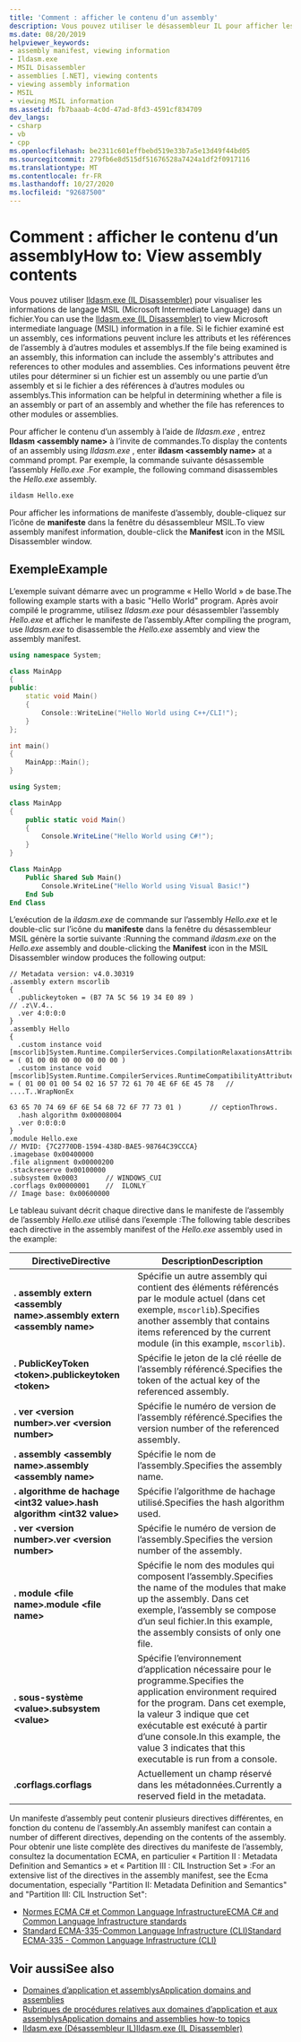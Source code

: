 ```yaml
---
title: 'Comment : afficher le contenu d’un assembly'
description: Vous pouvez utiliser le désassembleur IL pour afficher les attributs et les références d’un assembly à d’autres modules et assemblys.
ms.date: 08/20/2019
helpviewer_keywords:
- assembly manifest, viewing information
- Ildasm.exe
- MSIL Disassembler
- assemblies [.NET], viewing contents
- viewing assembly information
- MSIL
- viewing MSIL information
ms.assetid: fb7baaab-4c0d-47ad-8fd3-4591cf834709
dev_langs:
- csharp
- vb
- cpp
ms.openlocfilehash: be2311c601effbebd519e33b7a5e13d49f44bd05
ms.sourcegitcommit: 279fb6e8d515df51676528a7424a1df2f0917116
ms.translationtype: MT
ms.contentlocale: fr-FR
ms.lasthandoff: 10/27/2020
ms.locfileid: "92687500"
---
```

# <a name="how-to-view-assembly-contents"></a><span data-ttu-id="6193a-103">Comment : afficher le contenu d’un assembly</span><span class="sxs-lookup"><span data-stu-id="6193a-103">How to: View assembly contents</span></span>

<span data-ttu-id="6193a-104">Vous pouvez utiliser [Ildasm.exe (IL Disassembler)](../../framework/tools/ildasm-exe-il-disassembler.md) pour visualiser les informations de langage MSIL (Microsoft Intermediate Language) dans un fichier.</span><span class="sxs-lookup"><span data-stu-id="6193a-104">You can use the [Ildasm.exe (IL Disassembler)](../../framework/tools/ildasm-exe-il-disassembler.md) to view Microsoft intermediate language (MSIL) information in a file.</span></span> <span data-ttu-id="6193a-105">Si le fichier examiné est un assembly, ces informations peuvent inclure les attributs et les références de l’assembly à d’autres modules et assemblys.</span><span class="sxs-lookup"><span data-stu-id="6193a-105">If the file being examined is an assembly, this information can include the assembly's attributes and references to other modules and assemblies.</span></span> <span data-ttu-id="6193a-106">Ces informations peuvent être utiles pour déterminer si un fichier est un assembly ou une partie d’un assembly et si le fichier a des références à d’autres modules ou assemblys.</span><span class="sxs-lookup"><span data-stu-id="6193a-106">This information can be helpful in determining whether a file is an assembly or part of an assembly and whether the file has references to other modules or assemblies.</span></span>

<span data-ttu-id="6193a-107">Pour afficher le contenu d’un assembly à l’aide de *Ildasm.exe* , entrez **Ildasm \<assembly name>** à l’invite de commandes.</span><span class="sxs-lookup"><span data-stu-id="6193a-107">To display the contents of an assembly using *Ildasm.exe* , enter **ildasm \<assembly name>** at a command prompt.</span></span> <span data-ttu-id="6193a-108">Par exemple, la commande suivante désassemble l’assembly *Hello.exe* .</span><span class="sxs-lookup"><span data-stu-id="6193a-108">For example, the following command disassembles the *Hello.exe* assembly.</span></span>

```cmd
ildasm Hello.exe
```

<span data-ttu-id="6193a-109">Pour afficher les informations de manifeste d’assembly, double-cliquez sur l’icône de **manifeste** dans la fenêtre du désassembleur MSIL.</span><span class="sxs-lookup"><span data-stu-id="6193a-109">To view assembly manifest information, double-click the **Manifest** icon in the MSIL Disassembler window.</span></span>

## <a name="example"></a><span data-ttu-id="6193a-110">Exemple</span><span class="sxs-lookup"><span data-stu-id="6193a-110">Example</span></span>

<span data-ttu-id="6193a-111">L’exemple suivant démarre avec un programme « Hello World » de base.</span><span class="sxs-lookup"><span data-stu-id="6193a-111">The following example starts with a basic "Hello World" program.</span></span> <span data-ttu-id="6193a-112">Après avoir compilé le programme, utilisez *Ildasm.exe* pour désassembler l’assembly *Hello.exe* et afficher le manifeste de l’assembly.</span><span class="sxs-lookup"><span data-stu-id="6193a-112">After compiling the program, use *Ildasm.exe* to disassemble the *Hello.exe* assembly and view the assembly manifest.</span></span>

```cpp
using namespace System;

class MainApp
{
public:
    static void Main()
    {
        Console::WriteLine("Hello World using C++/CLI!");
    }
};

int main()
{
    MainApp::Main();
}
```

```csharp
using System;

class MainApp
{
    public static void Main()
    {
        Console.WriteLine("Hello World using C#!");
    }
}
```

```vb
Class MainApp
    Public Shared Sub Main()
        Console.WriteLine("Hello World using Visual Basic!")
    End Sub
End Class
```

<span data-ttu-id="6193a-113">L’exécution de la *ildasm.exe* de commande sur l’assembly *Hello.exe* et le double-clic sur l’icône du **manifeste** dans la fenêtre du désassembleur MSIL génère la sortie suivante :</span><span class="sxs-lookup"><span data-stu-id="6193a-113">Running the command *ildasm.exe* on the *Hello.exe* assembly and double-clicking the **Manifest** icon in the MSIL Disassembler window produces the following output:</span></span>

```output
// Metadata version: v4.0.30319
.assembly extern mscorlib
{
  .publickeytoken = (B7 7A 5C 56 19 34 E0 89 )                         // .z\V.4..
  .ver 4:0:0:0
}
.assembly Hello
{
  .custom instance void [mscorlib]System.Runtime.CompilerServices.CompilationRelaxationsAttribute::.ctor(int32) = ( 01 00 08 00 00 00 00 00 )
  .custom instance void [mscorlib]System.Runtime.CompilerServices.RuntimeCompatibilityAttribute::.ctor() = ( 01 00 01 00 54 02 16 57 72 61 70 4E 6F 6E 45 78   // ....T..WrapNonEx
                                                                                                             63 65 70 74 69 6F 6E 54 68 72 6F 77 73 01 )       // ceptionThrows.
  .hash algorithm 0x00008004
  .ver 0:0:0:0
}
.module Hello.exe
// MVID: {7C2770DB-1594-438D-BAE5-98764C39CCCA}
.imagebase 0x00400000
.file alignment 0x00000200
.stackreserve 0x00100000
.subsystem 0x0003       // WINDOWS_CUI
.corflags 0x00000001    //  ILONLY
// Image base: 0x00600000
```

<span data-ttu-id="6193a-114">Le tableau suivant décrit chaque directive dans le manifeste de l’assembly de l’assembly *Hello.exe* utilisé dans l’exemple :</span><span class="sxs-lookup"><span data-stu-id="6193a-114">The following table describes each directive in the assembly manifest of the *Hello.exe* assembly used in the example:</span></span>

|<span data-ttu-id="6193a-115">Directive</span><span class="sxs-lookup"><span data-stu-id="6193a-115">Directive</span></span>|<span data-ttu-id="6193a-116">Description</span><span class="sxs-lookup"><span data-stu-id="6193a-116">Description</span></span>|
|---------------|-----------------|
|<span data-ttu-id="6193a-117">**. assembly extern \<assembly name>**</span><span class="sxs-lookup"><span data-stu-id="6193a-117">**.assembly extern \<assembly name>**</span></span>|<span data-ttu-id="6193a-118">Spécifie un autre assembly qui contient des éléments référencés par le module actuel (dans cet exemple, `mscorlib`).</span><span class="sxs-lookup"><span data-stu-id="6193a-118">Specifies another assembly that contains items referenced by the current module (in this example, `mscorlib`).</span></span>|
|<span data-ttu-id="6193a-119">**. PublicKeyToken \<token>**</span><span class="sxs-lookup"><span data-stu-id="6193a-119">**.publickeytoken \<token>**</span></span>|<span data-ttu-id="6193a-120">Spécifie le jeton de la clé réelle de l’assembly référencé.</span><span class="sxs-lookup"><span data-stu-id="6193a-120">Specifies the token of the actual key of the referenced assembly.</span></span>|
|<span data-ttu-id="6193a-121">**. ver \<version number>**</span><span class="sxs-lookup"><span data-stu-id="6193a-121">**.ver \<version number>**</span></span>|<span data-ttu-id="6193a-122">Spécifie le numéro de version de l’assembly référencé.</span><span class="sxs-lookup"><span data-stu-id="6193a-122">Specifies the version number of the referenced assembly.</span></span>|
|<span data-ttu-id="6193a-123">**. assembly \<assembly name>**</span><span class="sxs-lookup"><span data-stu-id="6193a-123">**.assembly \<assembly name>**</span></span>|<span data-ttu-id="6193a-124">Spécifie le nom de l’assembly.</span><span class="sxs-lookup"><span data-stu-id="6193a-124">Specifies the assembly name.</span></span>|
|<span data-ttu-id="6193a-125">**. algorithme de hachage \<int32 value>**</span><span class="sxs-lookup"><span data-stu-id="6193a-125">**.hash algorithm \<int32 value>**</span></span>|<span data-ttu-id="6193a-126">Spécifie l’algorithme de hachage utilisé.</span><span class="sxs-lookup"><span data-stu-id="6193a-126">Specifies the hash algorithm used.</span></span>|
|<span data-ttu-id="6193a-127">**. ver \<version number>**</span><span class="sxs-lookup"><span data-stu-id="6193a-127">**.ver \<version number>**</span></span>|<span data-ttu-id="6193a-128">Spécifie le numéro de version de l’assembly.</span><span class="sxs-lookup"><span data-stu-id="6193a-128">Specifies the version number of the assembly.</span></span>|
|<span data-ttu-id="6193a-129">**. module \<file name>**</span><span class="sxs-lookup"><span data-stu-id="6193a-129">**.module \<file name>**</span></span>|<span data-ttu-id="6193a-130">Spécifie le nom des modules qui composent l’assembly.</span><span class="sxs-lookup"><span data-stu-id="6193a-130">Specifies the name of the modules that make up the assembly.</span></span> <span data-ttu-id="6193a-131">Dans cet exemple, l’assembly se compose d’un seul fichier.</span><span class="sxs-lookup"><span data-stu-id="6193a-131">In this example, the assembly consists of only one file.</span></span>|
|<span data-ttu-id="6193a-132">**. sous-système \<value>**</span><span class="sxs-lookup"><span data-stu-id="6193a-132">**.subsystem \<value>**</span></span>|<span data-ttu-id="6193a-133">Spécifie l’environnement d’application nécessaire pour le programme.</span><span class="sxs-lookup"><span data-stu-id="6193a-133">Specifies the application environment required for the program.</span></span> <span data-ttu-id="6193a-134">Dans cet exemple, la valeur 3 indique que cet exécutable est exécuté à partir d’une console.</span><span class="sxs-lookup"><span data-stu-id="6193a-134">In this example, the value 3 indicates that this executable is run from a console.</span></span>|
|<span data-ttu-id="6193a-135">**.corflags**</span><span class="sxs-lookup"><span data-stu-id="6193a-135">**.corflags**</span></span>|<span data-ttu-id="6193a-136">Actuellement un champ réservé dans les métadonnées.</span><span class="sxs-lookup"><span data-stu-id="6193a-136">Currently a reserved field in the metadata.</span></span>|

<span data-ttu-id="6193a-137">Un manifeste d’assembly peut contenir plusieurs directives différentes, en fonction du contenu de l’assembly.</span><span class="sxs-lookup"><span data-stu-id="6193a-137">An assembly manifest can contain a number of different directives, depending on the contents of the assembly.</span></span> <span data-ttu-id="6193a-138">Pour obtenir une liste complète des directives du manifeste de l’assembly, consultez la documentation ECMA, en particulier « Partition II : Metadata Definition and Semantics » et « Partition III : CIL Instruction Set » :</span><span class="sxs-lookup"><span data-stu-id="6193a-138">For an extensive list of the directives in the assembly manifest, see the Ecma documentation, especially "Partition II: Metadata Definition and Semantics" and "Partition III: CIL Instruction Set":</span></span>

- [<span data-ttu-id="6193a-139">Normes ECMA C# et Common Language Infrastructure</span><span class="sxs-lookup"><span data-stu-id="6193a-139">ECMA C# and Common Language Infrastructure standards</span></span>](../components.md#applicable-standards)
- [<span data-ttu-id="6193a-140">Standard ECMA-335-Common Language Infrastructure (CLI)</span><span class="sxs-lookup"><span data-stu-id="6193a-140">Standard ECMA-335 - Common Language Infrastructure (CLI)</span></span>](http://www.ecma-international.org/publications/standards/Ecma-335.htm)

## <a name="see-also"></a><span data-ttu-id="6193a-141">Voir aussi</span><span class="sxs-lookup"><span data-stu-id="6193a-141">See also</span></span>

- [<span data-ttu-id="6193a-142">Domaines d’application et assemblys</span><span class="sxs-lookup"><span data-stu-id="6193a-142">Application domains and assemblies</span></span>](../../framework/app-domains/application-domains.md#application-domains-and-assemblies)
- [<span data-ttu-id="6193a-143">Rubriques de procédures relatives aux domaines d’application et aux assemblys</span><span class="sxs-lookup"><span data-stu-id="6193a-143">Application domains and assemblies how-to topics</span></span>](../../framework/app-domains/application-domains-and-assemblies-how-to-topics.md)
- [<span data-ttu-id="6193a-144">Ildasm.exe (Désassembleur IL)</span><span class="sxs-lookup"><span data-stu-id="6193a-144">Ildasm.exe (IL Disassembler)</span></span>](../../framework/tools/ildasm-exe-il-disassembler.md)
